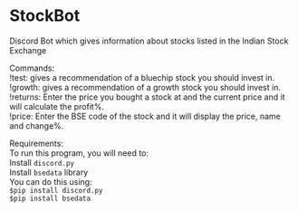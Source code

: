 # StockBot
Discord Bot which gives information about stocks listed in the Indian Stock Exchange
  
Commands:  
!test: gives a recommendation of a bluechip stock you should invest in.  
!growth: gives a recommendation of a growth stock you should invest in.  
!returns: Enter the price you bought a stock at and the current price and it will calculate the profit%.  
!price: Enter the BSE code of the stock and it will display the price, name and change%.  
  
Requirements:  
To run this program, you will need to:  
Install ```discord.py ```  
Install ```bsedata``` library  
You can do this using:  
```$pip install discord.py```  
```$pip install bsedata```
